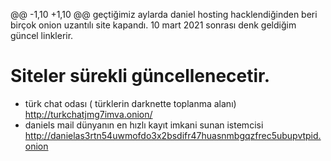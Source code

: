 
@@ -1,10 +1,10 @@
geçtiğimiz aylarda daniel hosting hacklendiğinden beri birçok onion uzantılı site kapandı.
10 mart 2021 sonrası denk geldiğim güncel linklerir.
# Siteler sürekli güncellenecetir.
* türk chat odası ( türklerin darknette toplanma alanı) http://turkchatjmg7imva.onion/
* daniels mail dünyanın en hızlı kayıt imkani sunan istemcisi http://danielas3rtn54uwmofdo3x2bsdifr47huasnmbgqzfrec5ubupvtpid.onion
